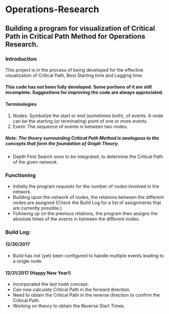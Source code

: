 # Operations-Research
## Building a program for visualization of Critical Path in Critical Path Method for Operations Research.

### Introduction
This project is in the process of being developed for the effective visualization of Critical Path, Best Starting time and Lagging time.

#### This code has not been fully developed. Some portions of it are still incomplete. Suggestions for improving the code are always appreciated.

#### Terminologies
1. Nodes: Symbolize the start or end (sometimes both), of events. A node can be the starting (or terminating) point of one or more events.
2. Event: The sequence of events in between two nodes.

##### Note: The theory surrounding Critical Path Method is analogous to the concepts that form the foundation of Graph Theory.

- Depth First Search soon to be integrated, to determine the Critical Path of the given network.

### Functioning
- Initially the program requests for the number of nodes involved in the network.
- Building upon the network of nodes, the relations between the different nodes are assigned (Check the Build Log for a list of assignments that are currently possible.)
- Following up on the previous relations, the program then assigns the absolute times of the events in between the different nodes.

### Build Log:

#### 12/30/2017
- Build has not (yet) been configured to handle multiple events leading to a single node.

#### 12/31/2017 (Happy New Year!)
- Incorporated the last node concept.
- Can now calculate Critical Path in the forward direction.
- Need to obtain the Critical Path in the reverse direction to confirm the Critical Path.
- Working on theory to obtain the Reverse Start Times.